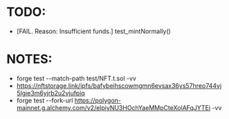 # TODO:
- [FAIL. Reason: Insufficient funds.] test_mintNormally()

# NOTES:
- forge test --match-path test/NFT.t.sol -vv
- https://nftstorage.link/ipfs/bafybeihscowmgmn6evsax36ys57hreo744vj5lgie3m6yjrb2u2vjufpiq
- forge test --fork-url https://polygon-mainnet.g.alchemy.com/v2/elpiyNU3HOchYaeMMpCteXolAFqJYTEi -vv